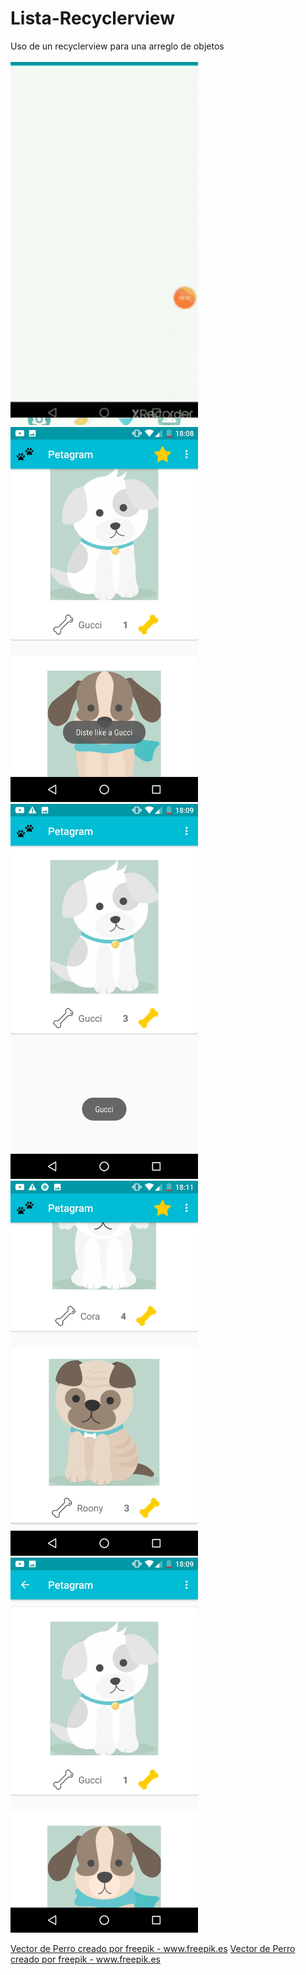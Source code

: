 # Lista-Recyclerview
Uso de un recyclerview para una arreglo de objetos
<br/><br/>
<img src="https://github.com/InvedAllens/Lista-Recyclerview/blob/master/Screenshots/Lista_Recyclerview%20.gif" alt="drawing" width="300"/>
<br/>
<img src="https://github.com/InvedAllens/Lista-Recyclerview/blob/master/Screenshots/Screenshot1.jpg" alt="drawing" width="300"/>
<br/>
<img src="https://github.com/InvedAllens/Lista-Recyclerview/blob/master/Screenshots/Screenshot2.jpg" alt="drawing" width="300"/>
<br/>
<img src="https://github.com/InvedAllens/Lista-Recyclerview/blob/master/Screenshots/Screenshot3.jpg" alt="drawing" width="300"/>
<br/>
<img src="https://github.com/InvedAllens/Lista-Recyclerview/blob/master/Screenshots/Screenshot4.jpg" alt="drawing" width="300"/>
<br/>

<a href='https://www.freepik.es/fotos-vectores-gratis/perro'>Vector de Perro creado por freepik - www.freepik.es</a>
<a href="https://www.freepik.es/fotos-vectores-gratis/perro">Vector de Perro creado por freepik - www.freepik.es</a>
